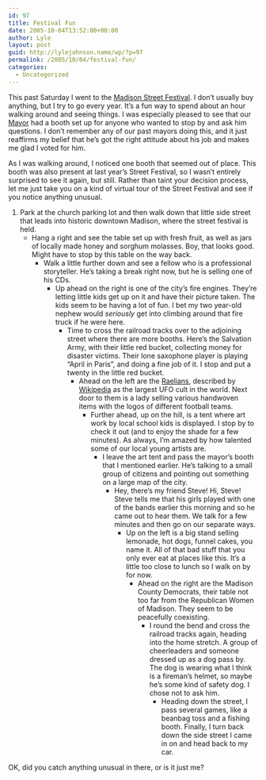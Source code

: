 ```yaml
---
id: 97
title: Festival Fun
date: 2005-10-04T13:52:00+00:00
author: Lyle
layout: post
guid: http://lylejohnson.name/wp/?p=97
permalink: /2005/10/04/festival-fun/
categories:
  - Uncategorized
---
```

This past Saturday I went to the [Madison Street Festival](http://www.madisonstreetfestival.org/). I don&#8217;t usually buy anything, but I try to go every year. It&#8217;s a fun way to spend about an hour walking around and seeing things. I was especially pleased to see that our [Mayor](http://www.ci.madison.al.us/mayor%27s%20corner/MayorsCorner.htm) had a booth set up for anyone who wanted to stop by and ask him questions. I don&#8217;t remember any of our past mayors doing this, and it just reaffirms my belief that he&#8217;s got the right attitude about his job and makes me glad I voted for him.

As I was walking around, I noticed one booth that seemed out of place. This booth was also present at last year&#8217;s Street Festival, so I wasn&#8217;t entirely surprised to see it again, but still. Rather than taint your decision process, let me just take you on a kind of virtual tour of the Street Festival and see if you notice anything unusual. 

  1. Park at the church parking lot and then walk down that little side street that leads into historic downtown Madison, where the street festival is held. 
      * Hang a right and see the table set up with fresh fruit, as well as jars of locally made honey and sorghum molasses. Boy, that looks good. Might have to stop by this table on the way back. 
          * Walk a little further down and see a fellow who is a professional storyteller. He&#8217;s taking a break right now, but he is selling one of his CDs. 
              * Up ahead on the right is one of the city&#8217;s fire engines. They&#8217;re letting little kids get up on it and have their picture taken. The kids seem to be having a lot of fun. I bet my two year-old nephew would _seriously_ get into climbing around that fire truck if he were here. 
                  * Time to cross the railroad tracks over to the adjoining street where there are more booths. Here&#8217;s the Salvation Army, with their little red bucket, collecting money for disaster victims. Their lone saxophone player is playing &#8220;April in Paris&#8221;, and doing a fine job of it. I stop and put a twenty in the little red bucket. 
                      * Ahead on the left are the [Raelians](http://www.rael.org/), described by [Wikipedia](http://en.wikipedia.org/wiki/Rael) as the largest UFO cult in the world. Next door to them is a lady selling various handwoven items with the logos of different football teams. 
                          * Further ahead, up on the hill, is a tent where art work by local school kids is displayed. I stop by to check it out (and to enjoy the shade for a few minutes). As always, I&#8217;m amazed by how talented some of our local young artists are. 
                              * I leave the art tent and pass the mayor&#8217;s booth that I mentioned earlier. He&#8217;s talking to a small group of citizens and pointing out something on a large map of the city. 
                                  * Hey, there&#8217;s my friend Steve! Hi, Steve! Steve tells me that his girls played with one of the bands earlier this morning and so he came out to hear them. We talk for a few minutes and then go on our separate ways. 
                                      * Up on the left is a big stand selling lemonade, hot dogs, funnel cakes, you name it. All of that bad stuff that you only ever eat at places like this. It&#8217;s a little too close to lunch so I walk on by for now. 
                                          * Ahead on the right are the Madison County Democrats, their table not too far from the Republican Women of Madison. They seem to be peacefully coexisting. 
                                              * I round the bend and cross the railroad tracks again, heading into the home stretch. A group of cheerleaders and someone dressed up as a dog pass by. The dog is wearing what I think is a fireman&#8217;s helmet, so maybe he&#8217;s some kind of safety dog. I chose not to ask him. 
                                                  * Heading down the street, I pass several games, like a beanbag toss and a fishing booth. Finally, I turn back down the side street I came in on and head back to my car. </ol>OK, did you catch anything unusual in there, or is it just me?</p>